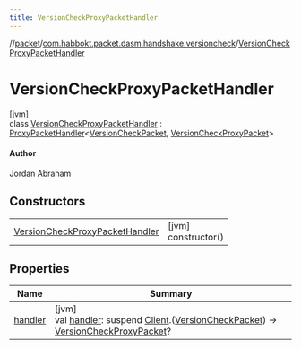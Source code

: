 ```yaml
---
title: VersionCheckProxyPacketHandler
---
```

//[packet](../../../index.html)/[com.habbokt.packet.dasm.handshake.versioncheck](../index.html)/[VersionCheckProxyPacketHandler](index.html)



# VersionCheckProxyPacketHandler



[jvm]\
class [VersionCheckProxyPacketHandler](index.html) : [ProxyPacketHandler](../../../../api/api/com.habbokt.api.packet/-proxy-packet-handler/index.html)&lt;[VersionCheckPacket](../-version-check-packet/index.html), [VersionCheckProxyPacket](../-version-check-proxy-packet/index.html)&gt; 

#### Author



Jordan Abraham



## Constructors


| | |
|---|---|
| [VersionCheckProxyPacketHandler](-version-check-proxy-packet-handler.html) | [jvm]<br>constructor() |


## Properties


| Name | Summary |
|---|---|
| [handler](../../com.habbokt.packet.dasm.room.roomdirectory/-room-directory-proxy-packet-handler/index.html#981137687%2FProperties%2F-1665284158) | [jvm]<br>val [handler](../../com.habbokt.packet.dasm.room.roomdirectory/-room-directory-proxy-packet-handler/index.html#981137687%2FProperties%2F-1665284158): suspend [Client](../../../../api/api/com.habbokt.api.client/-client/index.html).([VersionCheckPacket](../-version-check-packet/index.html)) -&gt; [VersionCheckProxyPacket](../-version-check-proxy-packet/index.html)? |

